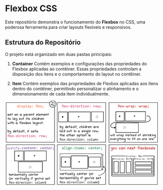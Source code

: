 # Flexbox CSS

Este repositório demonstra o funcionamento do **Flexbox** no CSS, uma poderosa ferramenta para criar layouts flexíveis e responsivos.

## Estrutura do Repositório

O projeto está organizado em duas pastas principais:

1. **Container**
   Contém exemplos e configurações das propriedades do Flexbox aplicadas ao contêiner. Essas propriedades controlam a disposição dos itens e o comportamento do layout no contêiner.

2. **Item**
   Contém exemplos das propriedades de Flexbox aplicadas aos itens dentro do contêiner, permitindo personalizar o alinhamento e o dimensionamento de cada item individualmente.

![examples](https://github.com/oadcavalcante/flexbox/blob/main/examples.png)
